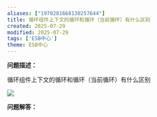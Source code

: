 ```yaml
---
aliases: ["1970281668130257644"]
title: 循环组件上下文的循环和循环（当前循环）有什么区别
created: 2025-07-29
modified: 2025-07-29
tags: ['ESB中心']
theme: ESB中心
---
```


**问题描述：**

循环组件上下文的循环和循环（当前循环）有什么区别

![](https://myhelpdoc.oss-cn-heyuan.aliyuncs.com/mdimages/d4d6777d63e1d85b48e51fa3eb437d1c.jpg)

**问题解答：**

